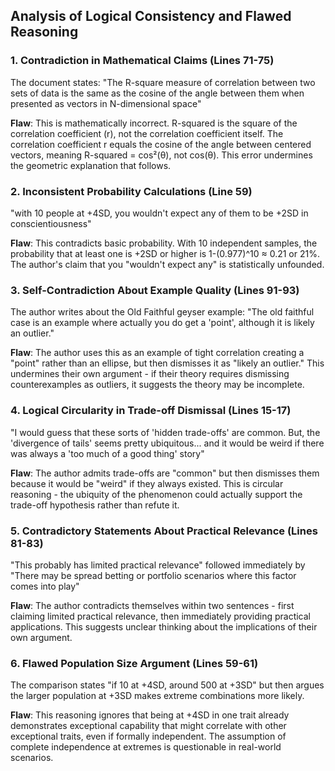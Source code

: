 ## Analysis of Logical Consistency and Flawed Reasoning

### 1. **Contradiction in Mathematical Claims (Lines 71-75)**
The document states: "The R-square measure of correlation between two sets of data is the same as the cosine of the angle between them when presented as vectors in N-dimensional space" 

**Flaw**: This is mathematically incorrect. R-squared is the square of the correlation coefficient (r), not the correlation coefficient itself. The correlation coefficient r equals the cosine of the angle between centered vectors, meaning R-squared = cos²(θ), not cos(θ). This error undermines the geometric explanation that follows.

### 2. **Inconsistent Probability Calculations (Line 59)**
"with 10 people at +4SD, you wouldn't expect any of them to be +2SD in conscientiousness"

**Flaw**: This contradicts basic probability. With 10 independent samples, the probability that at least one is +2SD or higher is 1-(0.977)^10 ≈ 0.21 or 21%. The author's claim that you "wouldn't expect any" is statistically unfounded.

### 3. **Self-Contradiction About Example Quality (Lines 91-93)**
The author writes about the Old Faithful geyser example: "The old faithful case is an example where actually you do get a 'point', although it is likely an outlier."

**Flaw**: The author uses this as an example of tight correlation creating a "point" rather than an ellipse, but then dismisses it as "likely an outlier." This undermines their own argument - if their theory requires dismissing counterexamples as outliers, it suggests the theory may be incomplete.

### 4. **Logical Circularity in Trade-off Dismissal (Lines 15-17)**
"I would guess that these sorts of 'hidden trade-offs' are common. But, the 'divergence of tails' seems pretty ubiquitous... and it would be weird if there was always a 'too much of a good thing' story"

**Flaw**: The author admits trade-offs are "common" but then dismisses them because it would be "weird" if they always existed. This is circular reasoning - the ubiquity of the phenomenon could actually support the trade-off hypothesis rather than refute it.

### 5. **Contradictory Statements About Practical Relevance (Lines 81-83)**
"This probably has limited practical relevance" followed immediately by "There may be spread betting or portfolio scenarios where this factor comes into play"

**Flaw**: The author contradicts themselves within two sentences - first claiming limited practical relevance, then immediately providing practical applications. This suggests unclear thinking about the implications of their own argument.

### 6. **Flawed Population Size Argument (Lines 59-61)**
The comparison states "if 10 at +4SD, around 500 at +3SD" but then argues the larger population at +3SD makes extreme combinations more likely.

**Flaw**: This reasoning ignores that being at +4SD in one trait already demonstrates exceptional capability that might correlate with other exceptional traits, even if formally independent. The assumption of complete independence at extremes is questionable in real-world scenarios.
